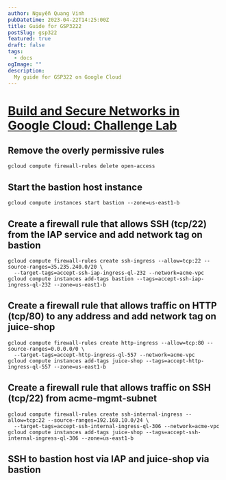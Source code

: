 ```yaml
---
author: Nguyễn Quang Vinh
pubDatetime: 2023-04-22T14:25:00Z
title: Guide for GSP3222
postSlug: gsp322
featured: true
draft: false
tags:
  - docs
ogImage: ""
description:
  My guide for GSP322 on Google Cloud
---
```


# [Build and Secure Networks in Google Cloud: Challenge Lab](https://www.cloudskillsboost.google/focuses/12068?parent=catalog)

## Remove the overly permissive rules
```
gcloud compute firewall-rules delete open-access
```

## Start the bastion host instance
```
gcloud compute instances start bastion --zone=us-east1-b
```

## Create a firewall rule that allows SSH (tcp/22) from the IAP service and add network tag on bastion
```
gcloud compute firewall-rules create ssh-ingress --allow=tcp:22 --source-ranges=35.235.240.0/20 \
  --target-tags=accept-ssh-iap-ingress-ql-232 --network=acme-vpc
gcloud compute instances add-tags bastion --tags=accept-ssh-iap-ingress-ql-232 --zone=us-east1-b
```

## Create a firewall rule that allows traffic on HTTP (tcp/80) to any address and add network tag on juice-shop
```
gcloud compute firewall-rules create http-ingress --allow=tcp:80 --source-ranges=0.0.0.0/0 \
  --target-tags=accept-http-ingress-ql-557 --network=acme-vpc
gcloud compute instances add-tags juice-shop --tags=accept-http-ingress-ql-557 --zone=us-east1-b
```

## Create a firewall rule that allows traffic on SSH (tcp/22) from acme-mgmt-subnet
```
gcloud compute firewall-rules create ssh-internal-ingress --allow=tcp:22 --source-ranges=192.168.10.0/24 \
  --target-tags=accept-ssh-internal-ingress-ql-306 --network=acme-vpc
gcloud compute instances add-tags juice-shop --tags=accept-ssh-internal-ingress-ql-306 --zone=us-east1-b
```

## SSH to bastion host via IAP and juice-shop via bastion